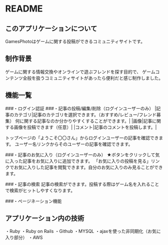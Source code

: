 # README



## このアプリケーションについて
GamesPhotoはゲームに関する投稿ができるコミュニティサイトです。

## 制作背景
ゲームに関する情報交換やオンラインで遊ぶフレンドを探す目的で、
ゲームコンテンツ全般を扱うコミュニティサイトがあったら便利だと感じ制作しました。

## 機能一覧

###・ログイン認証
###・記事の投稿/編集/削除（ログインユーザーのみ）
|記事のカテゴリ|記事のカテゴリを選択できます。（おすすめ/レビュー/フレンド募集）  何に関する記事なのか分かりやすくすることができます。|
|画像|記事に関する画像を投稿できます（任意）|
|コメント|記事のコメントを投稿します。|

トップページの「ようこそ〇〇さん」からログインユーザーの記事を確認できます。
ユーザー名リンクからそのユーザーの記事を確認できます。

###・記事のお気に入り（ログインユーザーのみ）
★ボタンをクリックして気に入った記事をお気に入りに追加できます。
「お気に入りの投稿を見る」リンクでお気に入りした記事を閲覧できます。自分のお気に入りのみ見ることができます。

###・記事の検索
記事の検索ができます。投稿する際はゲーム名を入れることで検索がヒットしやすくなります。

###・ページネーション機能

## アプリケーション内の技術
・Ruby
・Ruby on Rails
・Github
・MYSQL
・ajaxを使った非同期化（お気に入り部分）
・AWS
